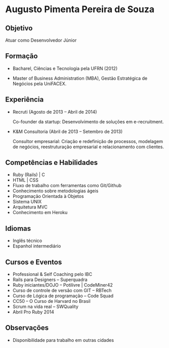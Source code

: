 Augusto Pimenta Pereira de Souza
==========

Objetivo
----------

Atuar como Desenvolvedor Júnior

Formação
----------

* Bacharel, Ciências e Tecnologia pela UFRN (2012)

* Master of Business Administration (MBA), Gestão Estratégica de Negócios pela UniFACEX.


Experiência
----------

* Recruti (Agosto de 2013 – Abril de 2014)
	
	Co-founder da startup: Desenvolvimento de soluções em e-recruitment.

* K&M Consultoria (Abril de 2013 – Setembro de 2013)
	
	Consultor empresarial: Criação e redefinição de processos, modelagem de negócios, reestruturação empresarial e relacionamento com 		clientes.


Competências e Habilidades
----------

* Ruby (Rails) | C
* HTML | CSS
* Fluxo de trabalho com ferramentas como Git/Github
* Conhecimento sobre metodologias ágeis
* Programação Orientada à Objetos
* Sistema UNIX
* Arquitetura MVC
* Conhecimento em Heroku


Idiomas
----------

* Inglês técnico
* Espanhol intermediário

Cursos e Eventos
----------

* Professional & Self Coaching pelo IBC
* Rails para Designers – Superquadra
* Ruby iniciantes/DOJO – Potilivre | CodeMiner42
* Curso de controle de versão com GIT – RBTech
* Curso de Lógica de programação – Code Squad
* CC50 – O Curso de Harvard no Brasil
* Scrum na vida real – SWQuality
* Abril Pro Ruby 2014

Observações
----------

* Disponibilidade para trabalho em outras cidades

